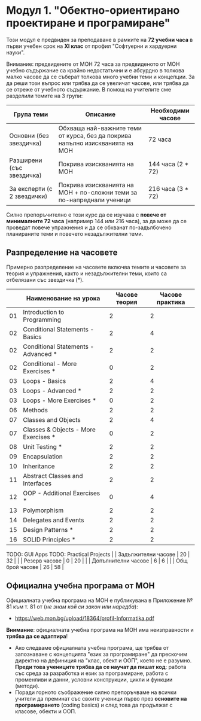 # Модул 1. "Обектно-ориентирано проектиране и програмиране"

Този модул е предвиден за преподаване в рамките на **72 учебни часа** в първи учебен срок на **XI клас** от профил "Софтуерни и хардуерни науки".

Внимание: предвидените от МОН 72 часа за предвиденото от МОН учебно съдържание са крайно недостатъчни и е абсурдно в толкова малко часове да се съберат толкова много учебни теми и концепции. За да реши този въпрос или трябва да се увеличат часове, или трябва да се отреже от учебното съдържание. В помощ на учителите сме разделили темите на 3 групи:

| Група теми                  | Описание                        | Необходими часове |
|-----------------------------|---------------------------------|-------------------|
| Основни (без звездичка)     | Обхваща най-важните теми от курса, без да покрива напълно изискванията на МОН | 72 часа |
| Разширени (със звездичка)   | Покрива изискванията на МОН | 144 часа (2 * 72) |
| За експерти (с 2 звездички) | Покрива изискванията на МОН + по-сложни теми за по-напреднали ученици | 216 часа (3 * 72)
  
Силно препоръчително е този курс да се изучава с **повече от минималните 72 часа** (например 144 или 216 часа), за да може да се проведат повече упражнения и да се обхванат по-задълбочено планираните теми и повечето незадължителни теми.

## Разпределение на часовете

Примерно разпределение на часовете включва темите и часовете за теория и упражнения, както и незадължителни теми, които са отбелязани със звездичка (*).

|    | Наименование на урока                | Часове теория | Часове практика |
|----|--------------------------------------|---------------|-----------------|
| 01 | Introduction to Programming          |       2       |        2        |
| 02 | Conditional Statements - Basics      |       2       |        4        |
| 02 | Conditional Statements - Advanced *  |       2       |        2        |
| 02 | Conditional - More Exercises *       |       0       |        2        |
| 03 | Loops - Basics                       |       2       |        4        |
| 03 | Loops - Advanced *                   |       2       |        2        |
| 03 | Loops - More Exercises *             |       0       |        2        |
| 06 | Methods                              |       2       |        2        |
| 07 | Classes and Objects                  |       2       |        4        |
| 07 | Classes & Objects - More Exercises * |       0       |        2        |
| 08 | Unit Testing *                       |       2       |        2        |
| 09 | Encapsulation                        |       2       |        2        |
| 10 | Inheritance                          |       2       |        2        |
| 11 | Abstract Classes and Interfaces      |       2       |        2        |
| 12 | OOP - Additional Exercises *         |       0       |        4        |
| 13 | Polymorphism                         |       2       |        2        |
| 14 | Delegates and Events                 |       2       |        2        |
| 15 | Design Patterns *                    |       2       |        2        |
| 16 | SOLID Principles *                   |       2       |        2        |
TODO: GUI Apps
TODO: Practical Projects
|    | Задължителни часове                  |       20      |        32       |
|    | Резерв часове                        |       0       |        20       |
|    | Допълнителни часове                  |       6       |        6        |
|    | Общ брой часове                      |       26      |        58       |

## Официална учебна програма от МОН

Официалната учебна програма на МОН е публикувана в Приложение № 81 към т. 81 от (_не знам кой си закон или наредба_):
  - https://web.mon.bg/upload/18364/profil-Informatika.pdf

**Внимание**: официалната учебна програма на МОН има неизправности и **трябва да се адаптира**!
  - Ако следваме официалната учебна програма, ще трябва от запознаване с концепцията "език за програмиране" да прескочим директно на дефиниция на "клас, обект и ООП", което не е разумно. **Преди това учениците трябва да се научат да пишат код**: работа със среда за разработка и език за програмиране, работа с променливи и данни, условни конструкции, цикли и функции (методи).
  - Поради горното съображение силно препоръчваме на всички учители да преминат със своите ученици първо през **основите на програмирането** (coding basics) и след това да продължат с класове, обекти и ООП.
